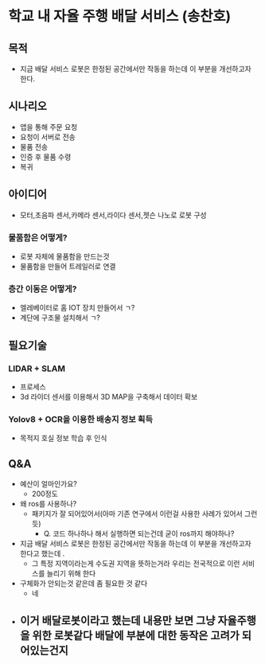 # 학교 내 자율 주행 배달 서비스 (송찬호)

## 목적
- 지금 배달 서비스 로봇은 한정된 공간에서만 작동을 하는데 이 부분을 개선하고자 한다.
## 시나리오
- 앱을 통해 주문 요청
- 요청이 서버로 전송
- 물품 전송
- 인증 후 물품 수령
- 복귀
## 아이디어
- 모터,초음파 센서,카메라 센서,라이다 센서,젯슨 나노로 로봇 구성
### 물품함은 어떻게?
- 로봇 자체에 물품함을 만드는것
- 물품함을 만들어 트레일러로 연결
### 층간 이동은 어떻게?
- 엘레베이터로 홈 IOT 장치 만들어서 ㄱ?
- 계단에 구조물 설치해서 ㄱ?
## 필요기술 
### LIDAR + SLAM
- 프로세스
- 3d 라이더 센서를 이용해서 3D MAP을 구축해서 데이터 확보
### Yolov8 + OCR을 이용한 배송지 정보 획득
- 목적지 호실 정보 학습 후 인식
## Q&A
- 예산이 얼마인가요?
	- 200정도
- 왜 ros를 사용하나?
	- 패키지가 잘 되어있어서(아마 기존 연구에서 이런걸 사용한 사례가 있어서 그런 듯)
		- Q. 코드 하나하나 해서 실행하면 되는건데 굳이 ros까지 해야하나?
- 지금 배달 서비스 로봇은 한정된 공간에서만 작동을 하는데 이 부분을 개선하고자 한다고 했는데 .
	-  그 특정 지역이라는게 수도권 지역을 뜻하는거라 우리는 전국적으로 이런 서비스를 늘리기 위해 한다
- 구체화가 안되는것 같은데 좀 필요한 것 같다
	- 네
- 이거 배달로봇이라고 했는데 내용만 보면 그냥 자율주행을 위한 로봇같다 배달에 부분에 대한 동작은 고려가 되어있는건지
	- 
